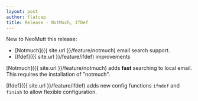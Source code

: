 ```yaml
---
layout: post
author: flatcap
title: Release - NotMuch, IfDef
---
```


New to NeoMutt this release:

- [Notmuch]({{ site.url }}/feature/notmuch) email search support.
- [Ifdef]({{ site.url }}/feature/ifdef) improvements

[Notmuch]({{ site.url }}/feature/notmuch) adds **fast** searching to local
email. This requires the installation of "notmuch".

[Ifdef]({{ site.url }}/feature/ifdef) adds new config functions `ifndef` and
`finish` to allow flexible configuration.

